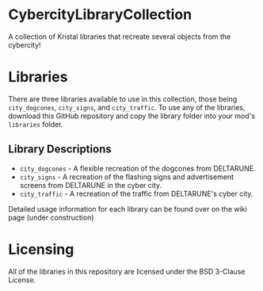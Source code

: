 # CybercityLibraryCollection
 A collection of Kristal libraries that recreate several objects from the cybercity!

# Libraries
 There are three libraries available to use in this collection, those being `city_dogcones`, `city_signs`, and `city_traffic`.
 To use any of the libraries, download this GitHub repository and copy the library folder into your mod's `libraries` folder.
 
 ## Library Descriptions
 - `city_dogcones` - A flexible recreation of the dogcones from DELTARUNE.
 - `city_signs` - A recreation of the flashing signs and advertisement screens from DELTARUNE in the cyber city.
 - `city_traffic` - A recreation of the traffic from DELTARUNE's cyber city.

 Detailed usage information for each library can be found over on the wiki page (under construction)

# Licensing
 All of the libraries in this repository are licensed under the BSD 3-Clause License.
